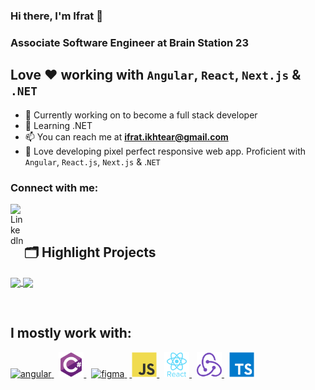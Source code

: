 ### Hi there, I'm Ifrat 👋
### Associate Software Engineer at Brain Station 23

## Love :heart: working with `Angular`, `React`, `Next.js` & `.NET`

- 🔭 Currently working on to become a full stack developer
- 🌱 Learning .NET 
- 📫 You can reach me at **ifrat.ikhtear@gmail.com**
- :blue_heart: Love developing pixel perfect responsive web app. Proficient with `Angular`, `React.js`,  `Next.js` & .`NET`


### Connect with me:

[<img align="left" alt="LinkedIn" width="22px" src="https://cdn.jsdelivr.net/npm/simple-icons@v3/icons/linkedin.svg" />][linkedin]

<br />

[linkedin]: https://www.linkedin.com/in/iifrat-mitul/

<br/>

## 🗂️ Highlight Projects

<p>
<a href="https://github.com/ifratmitul/BloggerSpot">
  <img align="center" src="https://github-readme-stats.vercel.app/api/pin/?username=ifratmitul&repo=BloggerSpot&title_color=ffffff&text_color=c9cacc&icon_color=2bbc8a&bg_color=1d1f21" />
</a>

<a href="https://github.com/ifratmitul/Portfolio-backend">
  <img align="center" src="https://github-readme-stats.vercel.app/api/pin/?username=ifratmitul&repo=Portfolio-backend&title_color=ffffff&text_color=c9cacc&icon_color=2bbc8a&bg_color=1d1f21" />
</a>
</p>

<br/>

## I mostly work with:

<p>
<a href="https://angular.io" target="_blank"> <img src="https://angular.io/assets/images/logos/angular/angular.svg" alt="angular" width="40" height="40"/> </a> &nbsp; <a href="https://www.w3schools.com/cs/" target="_blank"> <img src="https://raw.githubusercontent.com/devicons/devicon/master/icons/csharp/csharp-original.svg" alt="csharp" width="40" height="40"/> </a> &nbsp; <a href="https://www.figma.com/" target="_blank"> <img src="https://www.vectorlogo.zone/logos/figma/figma-icon.svg" alt="figma" width="40" height="40"/> </a> &nbsp;<a href="https://developer.mozilla.org/en-US/docs/Web/JavaScript" target="_blank"> <img src="https://raw.githubusercontent.com/devicons/devicon/master/icons/javascript/javascript-original.svg" alt="javascript" width="40" height="40"/> </a> &nbsp; <a href="https://reactjs.org/" target="_blank"> <img src="https://raw.githubusercontent.com/devicons/devicon/master/icons/react/react-original-wordmark.svg" alt="react" width="40" height="40"/> </a> &nbsp; <a href="https://redux.js.org" target="_blank"> <img src="https://raw.githubusercontent.com/devicons/devicon/master/icons/redux/redux-original.svg" alt="redux" width="40" height="40"/> </a> &nbsp; <a href="https://www.typescriptlang.org/" target="_blank"> <img src="https://raw.githubusercontent.com/devicons/devicon/master/icons/typescript/typescript-original.svg" alt="typescript" width="40" height="40"/> </a>
</p>
